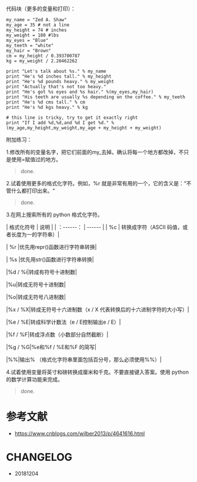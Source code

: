 
代码块（更多的变量和打印）：


    my_name = "Zed A. Shaw"
    my_age = 35 # not a line
    my_height = 74 # inches
    my_weight = 180 #lbs
    my_eyes = "Blue"
    my_teeth = "white"
    my_hair = "Brown"
    cm = my_height / 0.393700787
    kg = my_weight / 2.20462262

    print "Let's talk about %s." % my_name
    print "He's %d inches tall." % my_height
    print "He's %d pounds heavy." % my_weight
    print "Actually that's not too heavy."
    print "He's got %s eyes and %s hair." %(my_eyes,my_hair)
    print "His teeth are usually %s depending on the coffee." % my_teeth
    print "He's %d cms tall." % cm
    print "He's %d kgs heavy." % kg

    # this line is tricky, try to get it exactly right
    print "If I add %d,%d,and %d I get %d." %(my_age,my_height,my_weight,my_age + my_height + my_weight)


附加练习：

1.修改所有的变量名字，把它们前面的my_去掉。确认将每一个地方都改掉，不只是使用=赋值过的地方。

> done.

2.试着使用更多的格式化字符。例如，%r 就是非常有用的一个，它的含义是：“不管什么都打印出来。“

> done.

3.在网上搜索所有的 python 格式化字符。



| 格式化符号 | 说明 |
| ：------： | ------ |
| %c | 转换成字符（ASCII 码值，或者长度为一的字符串）|

| %r |优先用repr()函数进行字符串转换|

| %s |优先用str()函数进行字符串转换|

|%d / %i|转成有符号十进制数|

|%u|转成无符号十进制数|

|%o|转成无符号八进制数|

|%x / %X|转成无符号十六进制数（x / X 代表转换后的十六进制字符的大小写）|

|%e / %E|转成科学计数法（e / E控制输出e / E）|

|%f / %F|转成浮点数（小数部分自然截断）|

|%g / %G|%e和%f / %E和%F 的简写|

|%%|输出% （格式化字符串里面包括百分号，那么必须使用%%）|

4.试着使用变量将英寸和磅转换成厘米和千克。不要直接键入答案。使用 python 的数学计算功能来完成。

> done.

# 参考文献

* https://www.cnblogs.com/wilber2013/p/4641616.html


# CHANGELOG

- 20181204
